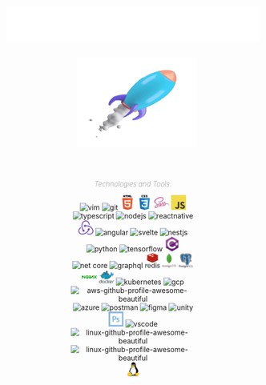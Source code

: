 
<a href="https://www.linkedin.com/in/sanel-had%C5%BEini/"><img src="./animated.svg"></a>

<div style="width: 100%; display: flex; justify-content: center; align-items: center; margin: 8px;">
 <p align="center">
    <img src="./rocket.gif" alt="" height="180" width="240" />
 </p>
</div>
<br />


<p align="center" style="font-weight: 100; padding: 8px 0 0;"><i>Technologies and Tools:</i></p>
<p align="center" style="padding: 0 128px;">
 <img src="https://upload.wikimedia.org/wikipedia/commons/thumb/9/9f/Vimlogo.svg/1022px-Vimlogo.svg.png" alt="vim" width="30" height="30"/>
 <img src="https://www.vectorlogo.zone/logos/git-scm/git-scm-icon.svg" alt="git" width="30" height="30"/>
 <img src="https://raw.githubusercontent.com/devicons/devicon/master/icons/html5/html5-original-wordmark.svg" alt="html5" width="30" height="30"/>
 <img src="https://raw.githubusercontent.com/devicons/devicon/master/icons/css3/css3-original-wordmark.svg" alt="css3" width="30" height="30"/>
 <img src="https://raw.githubusercontent.com/devicons/devicon/master/icons/sass/sass-original.svg" alt="sass" width="30" height="30"/>
 <img src="https://raw.githubusercontent.com/voodootikigod/logo.js/master/js.png" alt="javascript" width="30" height="30"/>
 <img src="https://www.vectorlogo.zone/logos/typescriptlang/typescriptlang-icon.svg" alt="typescript" width="30" height="30"/> 
 <img src="https://www.vectorlogo.zone/logos/nodejs/nodejs-icon.svg" alt="nodejs" width="30" height="30"/> 
 <img src="https://reactnative.dev/img/header_logo.svg" alt="reactnative" width="30" height="30"/>
 <img src="https://raw.githubusercontent.com/devicons/devicon/master/icons/redux/redux-original.svg" alt="redux" width="30" height="30"/>
 <img src="https://angular.io/assets/images/logos/angular/angular.svg" alt="angular" width="30" height="30"/>
 <img src="https://upload.wikimedia.org/wikipedia/commons/1/1b/Svelte_Logo.svg" alt="svelte" width="30" height="30"/>
 <img src="https://docs.nestjs.com/assets/logo-small.svg" alt="nestjs" width="30" height="30"/>
 <img src="https://www.vectorlogo.zone/logos/python/python-icon.svg" alt="python" width="30" height="30"/>
 <img src="https://www.vectorlogo.zone/logos/tensorflow/tensorflow-icon.svg" alt="tensorflow" width="30" height="30"/>
 <img src="https://raw.githubusercontent.com/devicons/devicon/master/icons/csharp/csharp-original.svg" alt="csharp" width="30" height="30"/>
 <img src="https://upload.wikimedia.org/wikipedia/commons/thumb/e/ee/.NET_Core_Logo.svg/1024px-.NET_Core_Logo.svg.png" alt="net core" width="30" height="30"/>
 <img src="https://www.vectorlogo.zone/logos/graphql/graphql-icon.svg" alt="graphql" width="30" height="30"/>
 <img src="https://raw.githubusercontent.com/devicons/devicon/master/icons/redis/redis-original-wordmark.svg" alt="redis" width="30" height="30"/>
 <img src="https://raw.githubusercontent.com/devicons/devicon/master/icons/mongodb/mongodb-original-wordmark.svg" alt="mongodb" width="30" height="30"/>
 <img src="https://raw.githubusercontent.com/devicons/devicon/master/icons/postgresql/postgresql-original-wordmark.svg" alt="postgresql" width="30" height="30"/>
 <img src="https://raw.githubusercontent.com/devicons/devicon/master/icons/nginx/nginx-original.svg" alt="nginx" width="30" height="30"/>
 <img src="https://raw.githubusercontent.com/devicons/devicon/master/icons/docker/docker-original-wordmark.svg" alt="docker" width="30" height="30"/>
 <img src="https://upload.wikimedia.org/wikipedia/labs/thumb/b/ba/Kubernetes-icon-color.svg/2110px-Kubernetes-icon-color.svg.png" alt="kubernetes" width="30" height="30"/>
 <img src="https://www.vectorlogo.zone/logos/google_cloud/google_cloud-icon.svg" alt="gcp" width="30" height="30"/>
 <img src="https://www.vectorlogo.zone/logos/amazon_aws/amazon_aws-icon.svg" alt="aws-github-profile-awesome-beautiful" width="30" height="30"/>
 <img src="https://www.vectorlogo.zone/logos/microsoft_azure/microsoft_azure-icon.svg" alt="azure" width="30" height="30"/>
 <img src="https://www.vectorlogo.zone/logos/getpostman/getpostman-icon.svg" alt="postman" width="30" height="30"/>
 <img src="https://www.vectorlogo.zone/logos/figma/figma-icon.svg" alt="figma" width="30" height="30"/>
 <img src="https://www.vectorlogo.zone/logos/unity3d/unity3d-icon.svg" alt="unity" width="30" height="30"/>
 <img src="https://raw.githubusercontent.com/devicons/devicon/master/icons/photoshop/photoshop-line.svg" alt="photoshop" width="30" height="30"/>
 <img src="https://upload.wikimedia.org/wikipedia/commons/thumb/9/9a/Visual_Studio_Code_1.35_icon.svg/2048px-Visual_Studio_Code_1.35_icon.svg.png" alt="vscode" width="30" height="30"/>
 <img src="https://iconape.com/wp-content/png_logo_vector/solidity.png" alt="linux-github-profile-awesome-beautiful" width="30" height="30"/> 
 <img src="https://www.svgrepo.com/show/353715/ethereum.svg" alt="linux-github-profile-awesome-beautiful" width="30" height="30"/>
 <img src="https://raw.githubusercontent.com/devicons/devicon/master/icons/linux/linux-original.svg" alt="linux" width="30" height="30"/>
</p>
<br/>


<!--
**theteladras/theteladras** is a ✨ _special_ ✨ repository because its `README.md` (this file) appears on your GitHub profile.

Here are some ideas to get you started:

- 🔭 I’m currently working on ...
- 🌱 I’m currently learning ...
- 👯 I’m looking to collaborate on ...
- 🤔 I’m looking for help with ...
- 💬 Ask me about ...
- 📫 How to reach me: ...
- 😄 Pronouns: ...
- ⚡ Fun fact: ...
-->
